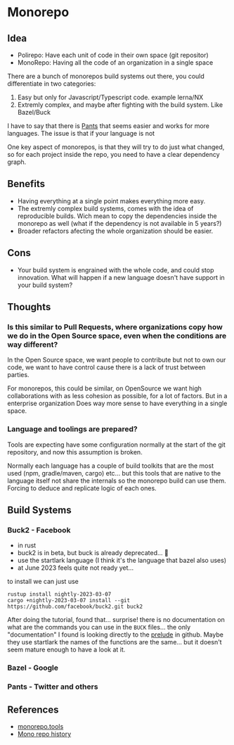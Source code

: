 # Monorepo

## Idea

- Polirepo: Have each unit of code in their own space (git repositor)
- MonoRepo: Having all the code of an organization in a single space

There are a bunch of monorepos build systems out there, you could differentiate in two categories:

1. Easy but only for Javascript/Typescript code. example lerna/NX 
2. Extremly complex, and maybe after fighting with the build system. Like Bazel/Buck

I have to say that there is [Pants](https://www.pantsbuild.org/) that seems easier and works for more languages. The issue is that if your language is not 

One key aspect of monorepos, is that they will try to do just what changed, so for each project inside the repo, you need to have a clear dependency graph.

## Benefits 

- Having everything at a single point makes everything more easy.
- The extremly complex build systems, comes with the idea of reproducible builds. Wich mean to copy the dependencies inside the monorepo as well (what if the dependency is not available in 5 years?)
- Broader refactors afecting the whole organization should be easier.

## Cons
- Your build system is engrained with the whole code, and could stop innovation. What will happen if a new language doesn't have support in your build system?

## Thoughts

### Is this similar to Pull Requests, where organizations copy how we do in the Open Source space, even when the conditions are way different? 

In the Open Source space, we want people to contribute but not to own our code, we want to have control cause there is a lack of trust between parties.

For monorepos, this could be similar, on OpenSource we want high collaborations with as less cohesion as possible, for a lot of factors. But in a enterprise organization
Does way more sense to have everything in a single space.

### Language and toolings are prepared?
Tools are expecting have some configuration normally at the start of the git repository, and now this assumption is broken.

Normally each language has a couple of build toolkits that are the most used (npm, gradle/maven, cargo) etc... but 
this tools that are native to the language itself not share the internals so the monorepo build can use them. Forcing
to deduce and replicate logic of each ones.


## Build Systems

### Buck2 - Facebook
- in rust
- buck2 is in beta, but buck is already deprecated... 🤷
- use the startlark language (I think it's the language that bazel also uses)
- at June 2023 feels quite not ready yet...

to install we can just use 
```
rustup install nightly-2023-03-07
cargo +nightly-2023-03-07 install --git https://github.com/facebook/buck2.git buck2
```

After doing the tutorial, found that... surprise! there is no documentation on what are
the commands you can use in the `BUCK` files... the only "documentation" I found is looking
directly to the [prelude](https://github.com/facebook/buck2/tree/main/prelude) in github. Maybe
they use startlark the names of the functions are the same... but it doesn't seem mature enough
to have a look at it.

### Bazel - Google
### Pants - Twitter and others




## References

- [monorepo.tools](https://monorepo.tools/)
- [Mono repo history](https://earthly.dev/blog/pants-build/)
